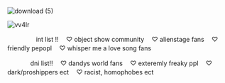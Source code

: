 ![download (5)](https://github.com/user-attachments/assets/a0eb1b09-1bca-4346-944c-51c3d215e096)



<p align="left"> <img src="https://komarev.com/ghpvc/?username=vv4lr&label=ㅤcoolㅤ♡ㅤpplㅤ&color=000000&style=flat" alt="vv4lr" /> </p>

ㅤㅤㅤㅤㅤint list !!
ㅤ♡ object show community
ㅤ♡ alienstage fans
ㅤ♡ friendly pepopl
ㅤ♡ whisper me a love song fans

ㅤㅤㅤㅤdni list!!
ㅤ♡ dandys world fans
ㅤ♡ exteremly freaky ppl
ㅤ♡ dark/proshippers ect
ㅤ♡ racist, homophobes ect
